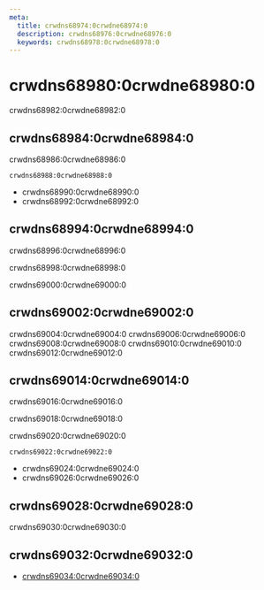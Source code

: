 ```yaml
---
meta:
  title: crwdns68974:0crwdne68974:0
  description: crwdns68976:0crwdne68976:0
  keywords: crwdns68978:0crwdne68978:0
---
```


# crwdns68980:0crwdne68980:0

crwdns68982:0crwdne68982:0

<entry-ad />

## crwdns68984:0crwdne68984:0

crwdns68986:0crwdne68986:0

`crwdns68988:0crwdne68988:0`

- crwdns68990:0crwdne68990:0
- crwdns68992:0crwdne68992:0

## crwdns68994:0crwdne68994:0

crwdns68996:0crwdne68996:0

  crwdns68998:0crwdne68998:0

  crwdns69000:0crwdne69000:0

## crwdns69002:0crwdne69002:0

crwdns69004:0crwdne69004:0
<alert type="success">crwdns69006:0crwdne69006:0</alert>
<alert type="info">crwdns69008:0crwdne69008:0</alert>
<alert type="warning">crwdns69010:0crwdne69010:0</alert>
<alert type="error">crwdns69012:0crwdne69012:0</alert>

## crwdns69014:0crwdne69014:0

crwdns69016:0crwdne69016:0

  crwdns69018:0crwdne69018:0

  crwdns69020:0crwdne69020:0

  `crwdns69022:0crwdne69022:0`

- crwdns69024:0crwdne69024:0
- crwdns69026:0crwdne69026:0

## crwdns69028:0crwdne69028:0

crwdns69030:0crwdne69030:0

## crwdns69032:0crwdne69032:0

- [crwdns69034:0crwdne69034:0]()

<backmatter />
